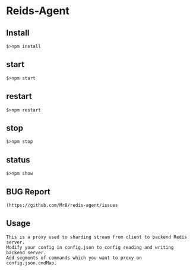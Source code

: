 # Reids-Agent
## Install
```
$>npm install
```

## start
```
$>npm start
```

## restart
```
$>npm restart
```

## stop
```
$>npm stop
```

## status
```
$>npm show
```

## BUG Report
```
(https://github.com/Mr8/redis-agent/issues
```

## Usage
```
This is a proxy used to sharding stream from client to backend Redis server.
Modify your config in config.json to config reading and writing backend server.
Add segments of commands which you want to proxy on config.json.cmdMap.
```

